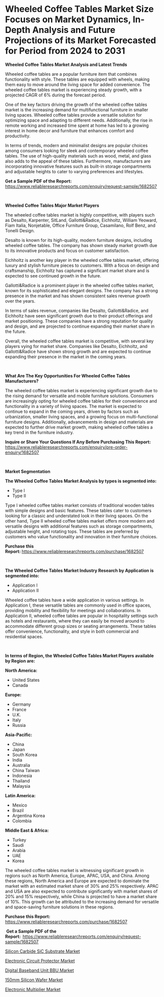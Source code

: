 <p><h1>Wheeled Coffee Tables Market Size Focuses on Market Dynamics, In-Depth Analysis and Future Projections of its Market Forecasted for Period from 2024 to 2031</h1></p><p><strong>Wheeled Coffee Tables Market Analysis and Latest Trends</strong></p>
<p><p>Wheeled coffee tables are a popular furniture item that combines functionality with style. These tables are equipped with wheels, making them easy to move around the living space for added convenience. The wheeled coffee tables market is experiencing steady growth, with a projected CAGR of 6% during the forecast period.</p><p>One of the key factors driving the growth of the wheeled coffee tables market is the increasing demand for multifunctional furniture in smaller living spaces. Wheeled coffee tables provide a versatile solution for optimizing space and adapting to different needs. Additionally, the rise in remote working and increased time spent at home has led to a growing interest in home decor and furniture that enhances comfort and productivity.</p><p>In terms of trends, modern and minimalist designs are popular choices among consumers looking for sleek and contemporary wheeled coffee tables. The use of high-quality materials such as wood, metal, and glass also adds to the appeal of these tables. Furthermore, manufacturers are incorporating innovative features such as built-in storage compartments and adjustable heights to cater to varying preferences and lifestyles.</p></p>
<p><strong>Get a Sample PDF of the Report:&nbsp;</strong> <a href="https://www.reliableresearchreports.com/enquiry/request-sample/1682507">https://www.reliableresearchreports.com/enquiry/request-sample/1682507</a></p>
<p>&nbsp;</p>
<p><strong>Wheeled Coffee Tables Major Market Players</strong></p>
<p><p>The wheeled coffee tables market is highly competitive, with players such as Desalto, Karpenter, SitLand, Gallotti&Radice, Eichholtz, William Yeoward, Fiam Italia, Nonjetable, Office Furniture Group, Casamilano, Rolf Benz, and Tonelli Design. </p><p>Desalto is known for its high-quality, modern furniture designs, including wheeled coffee tables. The company has shown steady market growth due to its innovative products and focus on customer satisfaction. </p><p>Eichholtz is another key player in the wheeled coffee tables market, offering luxury and stylish furniture pieces to customers. With a focus on design and craftsmanship, Eichholtz has captured a significant market share and is expected to see continued growth in the future. </p><p>Gallotti&Radice is a prominent player in the wheeled coffee tables market, known for its sophisticated and elegant designs. The company has a strong presence in the market and has shown consistent sales revenue growth over the years. </p><p>In terms of sales revenue, companies like Desalto, Gallotti&Radice, and Eichholtz have seen significant growth due to their product offerings and market positioning. These companies have a strong reputation for quality and design, and are projected to continue expanding their market share in the future.</p><p>Overall, the wheeled coffee tables market is competitive, with several key players vying for market share. Companies like Desalto, Eichholtz, and Gallotti&Radice have shown strong growth and are expected to continue expanding their presence in the market in the coming years.</p></p>
<p>&nbsp;</p>
<p><strong>What Are The Key Opportunities For Wheeled Coffee Tables Manufacturers?</strong></p>
<p><p>The wheeled coffee tables market is experiencing significant growth due to the rising demand for versatile and mobile furniture solutions. Consumers are increasingly opting for wheeled coffee tables for their convenience and functionality in a variety of living spaces. The market is expected to continue to expand in the coming years, driven by factors such as urbanization, smaller living spaces, and a growing focus on multi-functional furniture designs. Additionally, advancements in design and materials are expected to further drive market growth, making wheeled coffee tables a key trend in the furniture industry.</p></p>
<p><strong>Inquire or Share Your Questions If Any Before Purchasing This Report:</strong> <a href="https://www.reliableresearchreports.com/enquiry/pre-order-enquiry/1682507">https://www.reliableresearchreports.com/enquiry/pre-order-enquiry/1682507</a></p>
<p>&nbsp;</p>
<p><strong>Market Segmentation</strong></p>
<p><strong>The Wheeled Coffee Tables Market Analysis by types is segmented into:</strong></p>
<p><ul><li>Type I</li><li>Type II</li></ul></p>
<p><p>Type I wheeled coffee tables market consists of traditional wooden tables with simple designs and basic features. These tables cater to customers looking for a classic and understated look in their living spaces. On the other hand, Type II wheeled coffee tables market offers more modern and versatile designs with additional features such as storage compartments, adjustable height, and rotating tops. These tables are preferred by customers who value functionality and innovation in their furniture choices.</p></p>
<p><strong>Purchase this Report:&nbsp;</strong><a href="https://www.reliableresearchreports.com/purchase/1682507">https://www.reliableresearchreports.com/purchase/1682507</a></p>
<p>&nbsp;</p>
<p><strong>The Wheeled Coffee Tables Market Industry Research by Application is segmented into:</strong></p>
<p><ul><li>Application I</li><li>Application II</li></ul></p>
<p><p>Wheeled coffee tables have a wide application in various settings. In Application I, these versatile tables are commonly used in office spaces, providing mobility and flexibility for meetings and collaborations. In Application II, wheeled coffee tables are popular in hospitality settings such as hotels and restaurants, where they can easily be moved around to accommodate different group sizes or seating arrangements. These tables offer convenience, functionality, and style in both commercial and residential spaces.</p></p>
<p>&nbsp;</p>
<p><strong>In terms of Region, the Wheeled Coffee Tables Market Players available by Region are:</strong></p>
<p>
    <p> <strong> North America: </strong>
        <ul>
            <li>United States</li>
            <li>Canada</li>
        </ul>
        </p> 
    <p> <strong> Europe: </strong>
        <ul>
            <li>Germany</li>
            <li>France</li>
            <li>U.K.</li>
            <li>Italy</li>
            <li>Russia</li>
        </ul>
        </p> 
    <p> <strong> Asia-Pacific: </strong>
        <ul>
            <li>China</li>
            <li>Japan</li>
            <li>South Korea</li>
            <li>India</li>
            <li>Australia</li>
            <li>China Taiwan</li>
            <li>Indonesia</li>
            <li>Thailand</li>
            <li>Malaysia</li>
        </ul>
        </p> 
    <p> <strong> Latin America: </strong>
        <ul>
            <li>Mexico</li>
            <li>Brazil</li>
            <li>Argentina Korea</li>
            <li>Colombia</li>
        </ul>
        </p> 
    <p> <strong> Middle East & Africa: </strong>
        <ul>
            <li>Turkey</li>
            <li>Saudi</li>
            <li>Arabia</li>
            <li>UAE</li>
            <li>Korea</li>
        </ul>
    </p>
    </p>
<p><p>The wheeled coffee tables market is witnessing significant growth in regions such as North America, Europe, APAC, USA, and China. Among these regions, North America and Europe are expected to dominate the market with an estimated market share of 30% and 25% respectively. APAC and USA are also expected to contribute significantly with market shares of 20% and 15% respectively, while China is projected to have a market share of 10%. This growth can be attributed to the increasing demand for versatile and space-saving furniture solutions in these regions.</p></p>
<p><strong>Purchase this Report: </strong><a href="https://www.reliableresearchreports.com/purchase/1682507">https://www.reliableresearchreports.com/purchase/1682507</a></p>
<p>&nbsp;<strong>Get a Sample PDF of the Report:&nbsp;&nbsp;</strong><a href="https://www.reliableresearchreports.com/enquiry/request-sample/1682507">https://www.reliableresearchreports.com/enquiry/request-sample/1682507</a></p>
<p><strong></strong></p>
<p><p><a href="https://medium.com/@tomazemlak97885/silicon-carbide-sic-substrate-market-share-evolution-and-market-growth-trends-2024-2031-7d234394d016">Silicon Carbide SiC Substrate Market</a></p><p><a href="https://medium.com/@kimberlypowell578/electronic-circuit-protector-market-insights-into-market-cagr-market-trends-and-growth-0b75df544adc">Electronic Circuit Protector Market</a></p><p><a href="https://medium.com/@lawrenceburns7577/digital-baseband-unit-bbu-market-comprehensive-assessment-by-type-application-and-geography-2aece832d763">Digital Baseband Unit BBU Market</a></p><p><a href="https://medium.com/@tomazemlak97885/150mm-silicon-wafer-market-analysis-and-sze-forecasted-for-period-from-2024-to-2031-f5d779d0ce67">150mm Silicon Wafer Market</a></p><p><a href="https://medium.com/@lawrenceburns7577/electronic-multiplier-market-outlook-industry-overview-and-forecast-2024-to-2031-8df1aceb5986">Electronic Multiplier Market</a></p></p>